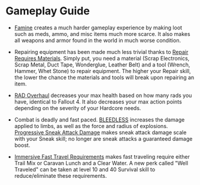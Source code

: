 # Gameplay Guide

- [Famine](https://www.nexusmods.com/newvegas/mods/74985) creates a much harder gameplay experience by making loot such as meds, ammo, and misc items much more scarce. It also makes all weapons and armor found in the world in much worse condition.

- Repairing equipment has been made much less trivial thanks to [Repair Requires Materials](https://www.nexusmods.com/newvegas/mods/75145). Simply put, you need a material (Scrap Electronics, Scrap Metal, Duct Tape, Wonderglue, Leather Belt) and a tool (Wrench, Hammer, Whet Stone) to repair equipment. The higher your Repair skill, the lower the chance the materials and tools will break upon repairing an item.

- [RAD Overhaul](https://www.nexusmods.com/newvegas/mods/71541) decreases your max health based on how many rads you have, identical to Fallout 4. It also decreases your max action points depending on the severity of your Hardcore needs.

- Combat is deadly and fast paced. [BLEEDLESS](https://www.nexusmods.com/newvegas/mods/75660?tab=description) increases the damage applied to limbs, as well as the force and radius of explosions. [Progressive Sneak Attack Damage](https://www.nexusmods.com/newvegas/mods/77571) makes sneak attack damage scale with your Sneak skill; no longer are sneak attacks a guaranteed damage boost.

- [Immersive Fast Travel Requirements](https://www.nexusmods.com/newvegas/mods/73627?tab=description) makes fast traveling require either Trail Mix or Caravan Lunch and a Clear Water. A new perk called "Well Traveled" can be taken at level 10 and 40 Survival skill to reduce/eliminate these requirements.
